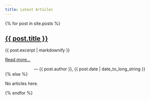 ```yaml
---
title: Latest Articles
---
```

{% for post in site.posts %}
<section>
  <h1><a href="{{ post.url }}">{{ post.title }}</a></h1>
  <div>
    {{ post.excerpt | markdownify }}
    <p><a href="{{ post.url }}">Read more…</a></p>
  </div>
  <footer style="padding-right: 3em; text-align: right;">
    — {{ post.author }},
    <time>{{ post.date | date_to_long_string }}</time>
  </footer>
</section>
{% else %}
<p class="empty notice">
  No articles here.
</p>
{% endfor %}

